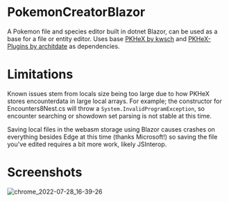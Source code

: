 # PokemonCreatorBlazor

A Pokemon file and species editor built in dotnet Blazor, can be used as a base for a file or entity editor. Uses base [PKHeX by kwsch](https://github.com/kwsch/PKHeX) and [PKHeX-Plugins by architdate](https://github.com/architdate/PKHeX-Plugins) as dependencies.

# Limitations

Known issues stem from locals size being too large due to how PKHeX stores encounterdata in large local arrays. 
For example; the constructor for Encounters8Nest.cs will throw a `System.InvalidProgramException`, so encounter searching or showdown set parsing is not stable at this time.

Saving local files in the webasm storage using Blazor causes crashes on everything besides Edge at this time (thanks Microsoft!) so saving the file you've edited requires a bit more work, likely JSInterop.

# Screenshots
![chrome_2022-07-28_16-39-26](https://user-images.githubusercontent.com/66521620/181580501-6801da2e-f32c-4217-81a0-ede8e1aa1f3a.png)
